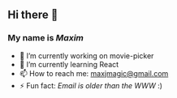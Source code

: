 ## Hi there 👋

### My name is *Maxim*

- 🔭 I’m currently working on movie-picker
- 🌱 I’m currently learning React
- 📫 How to reach me: <maxjmagic@gmail.com>
- ⚡ Fun fact: _Email is older than the WWW_ :)
